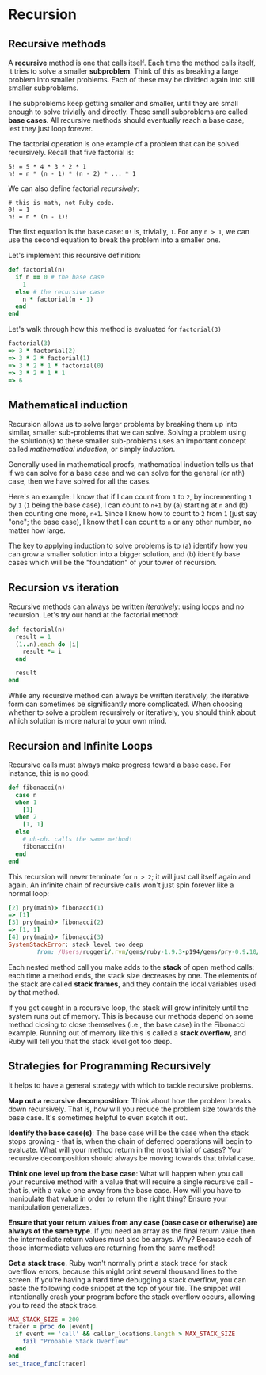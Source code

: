 # Recursion

## Recursive methods

A **recursive** method is one that calls itself. Each time the method calls
itself, it tries to solve a smaller **subproblem**. Think of this as breaking a
large problem into smaller problems. Each of these may be divided again into
still smaller subproblems.

The subproblems keep getting smaller and smaller, until they are small enough to
solve trivially and directly. These small subproblems are called **base cases**.
All recursive methods should eventually reach a base case, lest they just loop
forever.

The factorial operation is one example of a problem that can be solved
recursively. Recall that five factorial is:

    5! = 5 * 4 * 3 * 2 * 1
    n! = n * (n - 1) * (n - 2) * ... * 1

We can also define factorial *recursively*:

    # this is math, not Ruby code.
    0! = 1
    n! = n * (n - 1)!

The first equation is the base case: `0!` is, trivially, `1`. For any `n > 1`,
we can use the second equation to break the problem into a smaller one.

Let's implement this recursive definition:

```ruby
def factorial(n)
  if n == 0 # the base case
    1
  else # the recursive case
    n * factorial(n - 1)
  end
end
```

Let's walk through how this method is evaluated for `factorial(3)`

```ruby
factorial(3)
=> 3 * factorial(2)
=> 3 * 2 * factorial(1)
=> 3 * 2 * 1 * factorial(0)
=> 3 * 2 * 1 * 1
=> 6
```

## Mathematical induction

Recursion allows us to solve larger problems by breaking them up into similar,
smaller sub-problems that we can solve. Solving a problem using the solution(s)
to these smaller sub-problems uses an important concept called *mathematical
induction*, or simply *induction*.

Generally used in mathematical proofs, mathematical induction tells us that if
we can solve for a base case and we can solve for the general (or nth) case,
then we have solved for all the cases.

Here's an example: I know that if I can count from `1` to `2`, by incrementing
`1` by `1` (`1` being the base case), I can count to `n+1` by (a) starting at
`n` and (b) then counting one more, `n+1`. Since I know how to count to `2` from
`1` (just say "one"; the base case), I know that I can count to `n` or any other
number, no matter how large.

The key to applying induction to solve problems is to (a) identify how you can
grow a smaller solution into a bigger solution, and (b) identify base cases
which will be the "foundation" of your tower of recursion.

## Recursion vs iteration

Recursive methods can always be written *iteratively*: using loops and no
recursion. Let's try our hand at the factorial method:

```ruby
def factorial(n)
  result = 1
  (1..n).each do |i|
    result *= i
  end

  result
end
```

While any recursive method can always be written iteratively, the iterative form
can sometimes be significantly more complicated. When choosing whether to solve
a problem recursively or iteratively, you should think about which solution is
more natural to your own mind.

## Recursion and Infinite Loops

Recursive calls must always make progress toward a base case. For instance, this
is no good:

```ruby
def fibonacci(n)
  case n
  when 1
    [1]
  when 2
    [1, 1]
  else
    # uh-oh. calls the same method!
    fibonacci(n)
  end
end
```

This recursion will never terminate for `n > 2`; it will just call itself again
and again. An infinite chain of recursive calls won't just spin forever like a
normal loop:

```ruby
[2] pry(main)> fibonacci(1)
=> [1]
[3] pry(main)> fibonacci(2)
=> [1, 1]
[4] pry(main)> fibonacci(3)
SystemStackError: stack level too deep
        from: /Users/ruggeri/.rvm/gems/ruby-1.9.3-p194/gems/pry-0.9.10/lib/pry/pry_instance.rb:275
```

Each nested method call you make adds to the **stack** of open method calls;
each time a method ends, the stack size decreases by one. The elements of the
stack are called **stack frames**, and they contain the local variables used by
that method.

If you get caught in a recursive loop, the stack will grow infinitely until the
system runs out of memory. This is because our methods depend on some method
closing to close themselves (i.e., the base case) in the Fibonacci example.
Running out of memory like this is called a **stack overflow**, and Ruby will
tell you that the stack level got too deep.

## Strategies for Programming Recursively

It helps to have a general strategy with which to tackle recursive problems.

**Map out a recursive decomposition**: Think about how the problem breaks down
recursively. That is, how will you reduce the problem size towards the base
case.  It's sometimes helpful to even sketch it out.

**Identify the base case(s)**: The base case will be the case when the stack
stops growing - that is, when the chain of deferred operations will begin to
evaluate. What will your method return in the most trivial of cases? Your
recursive decomposition should always be moving towards that trivial case.

**Think one level up from the base case**: What will happen when you call your
recursive method with a value that will require a single recursive call - that
is, with a value one away from the base case. How will you have to manipulate
that value in order to return the right thing? Ensure your manipulation
generalizes.

**Ensure that your return values from any case (base case or otherwise) are
always of the same type**. If you need an array as the final return value then
the intermediate return values must also be arrays. Why? Because each of those
intermediate values are returning from the same method!

**Get a stack trace**. Ruby won't normally print a stack trace for stack
overflow errors, because this might print several thousand lines to the screen.
If you're having a hard time debugging a stack overflow, you can paste the
following code snippet at the top of your file. The snippet will intentionally
crash your program before the stack overflow occurs, allowing you to read the
stack trace.

```rb
MAX_STACK_SIZE = 200
tracer = proc do |event|
  if event == 'call' && caller_locations.length > MAX_STACK_SIZE
    fail "Probable Stack Overflow"
  end
end
set_trace_func(tracer)
```
